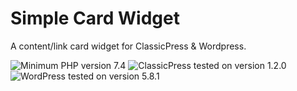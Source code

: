 # Simple Card Widget

A content/link card widget for ClassicPress & Wordpress.

![Minimum PHP version 7.4](https://img.shields.io/badge/PHP_min-7.4-8892bf.svg?style=flat-square)
![ClassicPress tested on version 1.2.0](https://img.shields.io/badge/ClassicPress-1.2.0-03768e.svg?style=flat-square)
![WordPress tested on version 5.8.1](https://img.shields.io/badge/WordPress-5.8.1-0073aa.svg?style=flat-square)
